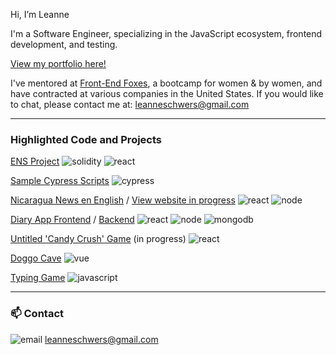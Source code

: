 Hi, I’m Leanne  
 
 
I'm a Software Engineer, specializing in the JavaScript ecosystem, 
frontend development, and testing. 

[View my portfolio here!](https://leanneschwers.com/)

I've mentored at [Front-End Foxes](https://www.vuevixens.org/), a bootcamp for women & by women, and have contracted at various companies in the United States. If you would like to chat, please contact me at: leanneschwers@gmail.com

---

### Highlighted Code and Projects

[ENS Project](https://github.com/le-anne/domains)  ![solidity](https://img.icons8.com/ios/25/solidity.png) ![react](https://img.icons8.com/office/20/000000/react.png)

[Sample Cypress Scripts](https://github.com/le-anne/sample-cypress-scripts)  ![cypress](https://api.iconify.design/vscode-icons/file-type-light-cypress.svg?width=20)

[Nicaragua News en English](https://github.com/le-anne/nicaraguanews) / [View website in progress](https://le-anne.github.io/nicaraguanews/) ![react](https://img.icons8.com/office/20/000000/react.png) 
![node](https://img.icons8.com/fluency/20/000000/node-js.png) 

[Diary App Frontend](https://github.com/le-anne/diary-frontend) / [Backend](https://github.com/le-anne/diary-backend) ![react](https://img.icons8.com/office/20/000000/react.png) 
![node](https://img.icons8.com/fluency/20/000000/node-js.png) ![mongodb](https://img.icons8.com/color/20/000000/mongodb.png)

[Untitled 'Candy Crush' Game](https://github.com/le-anne/candy-crush) (in progress) ![react](https://img.icons8.com/office/20/000000/react.png)

[Doggo Cave](https://github.com/le-anne/fef-dog) ![vue](https://img.icons8.com/color/20/000000/vue-js.png)

[Typing Game](https://github.com/le-anne/fef-typing-game) ![javascript](https://img.icons8.com/color/20/000000/javascript--v1.png)


---

 ###  📫  Contact
 ![email](https://img.icons8.com/cotton/30/000000/paper-plane--v3.png) leanneschwers@gmail.com
 
<!---
le-anne/le-anne is a ✨ special ✨ repository because its `README.md` (this file) appears on your GitHub profile.
You can click the Preview link to take a look at your changes.
--->
